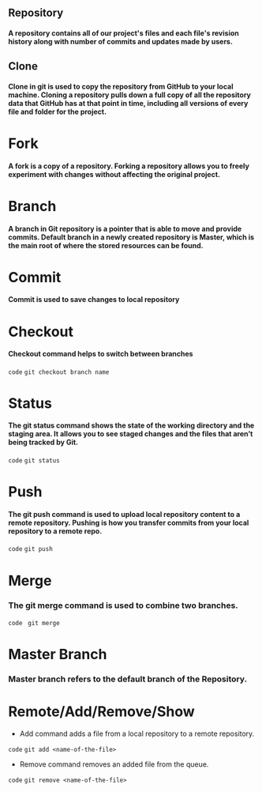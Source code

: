 ## Repository 

#### A repository contains all of our project's files and each file's revision history along with number of commits and updates made by users.

## Clone

#### Clone in git is used to copy the repository from GitHub to your local machine. Cloning a repository pulls down a full copy of all the repository data that GitHub has at that point in time, including all versions of every file and folder for the project.

# Fork

#### A fork is a copy of a repository. Forking a repository allows you to freely experiment with changes without affecting the original project.

# Branch

#### A branch in Git repository is a pointer that is able to move and provide commits. Default branch in a newly created repository is Master, which is the main root of where the stored resources can be found.

# Commit

#### Commit is used to save changes to local repository

# Checkout

#### Checkout command helps to switch between branches

`code`
` git checkout branch name `

# Status

#### The git status command shows the state of the working directory and the staging area. It allows you to see staged changes and the files that aren’t being tracked by Git. 

`code`
` git status `

# Push

#### The git push command is used to upload local repository content to a remote repository. Pushing is how you transfer commits from your local repository to a remote repo.

`code`
` git push `

# Merge

### The git merge command is used to combine two branches.

`code`
` git merge`

# Master Branch
### Master branch refers to the default branch of the Repository. 

# Remote/Add/Remove/Show
* Add command adds a file from a local repository to a remote repository.

`code`
`git add <name-of-the-file>`

* Remove command removes an added file from the queue.

`code`
`git remove <name-of-the-file>`




